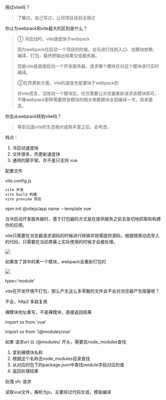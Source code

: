 

用过vite吗？

> 了解过，自己写过，公司项目目前没用过

你认为webpack和vite最大的区别是什么？

> ① 冷启动时，vite速度快于webpack
>
> 因为webpack在启动一个项目的时候，会先进行找到入口、找模块依赖、编译，打包，最终把输出结果交给服务器。
>
> 但是vite是直接启动一个开发服务器，请求哪个模块在对这个模块进行实时编译。
>
> ②在热更新方面，vite的速度也是要快于webpack的
>
> 对vite而言，当改动一个模块后，仅仅需要让浏览器重新请求该模块即可，不像webpack那样需要把该模块的相关依赖模块全部编译一次，效率更高。

你会从webpack转到vite吗？

> 等到后面vite的生态相对成熟丰富之后，会考虑。



特点：

1. 冷启动速度快
2. 文件很多，热更新速度快
3. 通用的脚手架，并不是只支持 vue



配置文件

vite.config.js

```js
vite 开发
vite build 构建
vite preview 预览
```

npm init @vitejs/app name --template vue



当冷启动开发服务器时，基于打包器的方式是在提供服务之前去急切地抓取和构建你的应用。

vite只需要在浏览器请求源码的时候进行转换并按需提供源码，根据情景动态导入的代码，只需要在当前屏幕上实际使用的时候才会被处理。



![](https://vitejs.cn/assets/bundler.37740380.png)

如果改了其中的某一个模块，webpack会重新打包的

![](https://vitejs.cn/assets/esm.3070012d.png)



type='module'



vite在开发环境不打包，那么产生这么多零散的文件会不会对浏览器产生阻塞呢？

不会，http2 多路复用

裸模块地址重写，不是裸模块，直接返回结果

import xx from 'vue'

import xx from '/@modules/vue'

如果 请求url 以 /@modules/ 开头，需要去node_modules查找

1. 拿到裸模块名称
2. 根据这个名称去node_modules目录查找
3. 从对应的包下的package.json中查找module字段对应的值
4. 返回处理结果



处理 sfc 请求

读取vue文件，解析为js，主要经过代码生成，模板编译